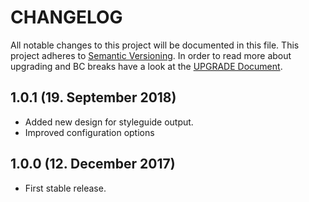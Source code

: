# CHANGELOG

All notable changes to this project will be documented in this file. This project adheres to [Semantic Versioning](http://semver.org/).
In order to read more about upgrading and BC breaks have a look at the [UPGRADE Document](UPGRADE.md).

## 1.0.1 (19. September 2018)

+ Added new design for styleguide output.
+ Improved configuration options

## 1.0.0 (12. December 2017)

+ First stable release.
